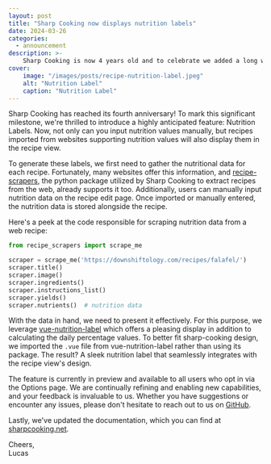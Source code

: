 ```yaml
---
layout: post
title: "Sharp Cooking now displays nutrition labels"
date: 2024-03-26
categories:
  - announcement
description: >-
    Sharp Cooking is now 4 years old and to celebrate we added a long waited feature, recipe nutrition labels.
cover:
    image: "/images/posts/recipe-nutrition-label.jpeg"
    alt: "Nutrition Label"
    caption: "Nutrition Label"
---
```


Sharp Cooking has reached its fourth anniversary! To mark this significant milestone, we're thrilled to introduce a highly anticipated feature: Nutrition Labels. Now, not only can you input nutrition values manually, but recipes imported from websites supporting nutrition values will also display them in the recipe view.

To generate these labels, we first need to gather the nutritional data for each recipe. Fortunately, many websites offer this information, and [recipe-scrapers](https://github.com/hhursev/recipe-scrapers), the python package utilized by Sharp Cooking to extract recipes from the web, already supports it too. Additionally, users can manually input nutrition data on the recipe edit page. Once imported or manually entered, the nutrition data is stored alongside the recipe.

Here's a peek at the code responsible for scraping nutrition data from a web recipe:
```python
from recipe_scrapers import scrape_me

scraper = scrape_me('https://downshiftology.com/recipes/falafel/')
scraper.title()
scraper.image()
scraper.ingredients()
scraper.instructions_list()
scraper.yields()
scraper.nutrients()  # nutrition data
```

With the data in hand, we need to present it effectively. For this purpose, we leverage [vue-nutrition-label](https://github.com/nutritionix/vue-nutrition-label) which offers a pleasing display in addition to calculating the daily percentage values. To better fit sharp-cooking design, we imported the `.vue` file from vue-nutrition-label rather than using its package. The result? A sleek nutrition label that seamlessly integrates with the recipe view's design.

The feature is currently in preview and available to all users who opt in via the Options page. We are continually refining and enabling new capabilities, and your feedback is invaluable to us. Whether you have suggestions or encounter any issues, please don't hesitate to reach out to us on [GitHub](https://github.com/jlucaspains/sharp-cooking-web/issues).

Lastly, we've updated the documentation, which you can find at [sharpcooking.net](https://sharpcooking.net/).

Cheers,\
Lucas